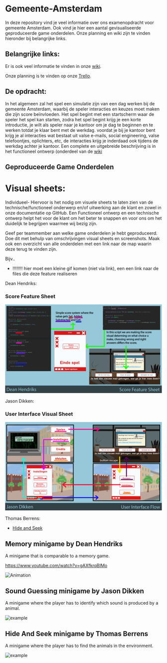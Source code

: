 # Gemeente-Amsterdam

In deze repository vind je veel informatie over ons examenopdracht voor gemeente Amsterdam. Ook vind je hier een aantal gevisualiseerde geproduceerde game onderdelen. 
Onze planning en wiki zijn te vinden hieronder bij belangrijke links.

## Belangrijke links:
Er is ook veel informatie te vinden in onze [wiki](https://github.com/thomasberrens/Gemeente-Amsterdam/wiki).

Onze planning is te vinden op onze [Trello](https://trello.com/b/I5btxegt/gemeente-amsterdam).

## De opdracht:
In het algemeen zal het spel een simulatie zijn van een dag werken bij de gemeente Amsterdam, waarbij de speler interacties en keuzes moet maken die zijn score beïnvloeden. Het spel begint met een startscherm waar de speler het spel kan starten, zodra het spel begint krijg je een korte introductie, je wilt als speler naar je kantoor om je dag te beginnen en te werken totdat je klaar bent met de werkdag. voordat je bij je kantoor bent krijg je al interacties wat bestaat uit valse e-mails, social engineering, valse telefoontjes, oplichters, etc, de interacties krijg je inderdaad ook tijdens de werkdag achter je kantoor.
Een complete en uitgebreide beschrijving is in het functioneel ontwerp (onderdeel van de [wiki](https://github.com/thomasberrens/Gemeente-Amsterdam/wiki/Functioneel-Ontwerp)

## Geproduceerde Game Onderdelen

# Visual sheets:
Individueel- Hiervoor is het nodig om visuele sheets te laten zien van de technische/functioneel onderwerp en/of uitwerking aan de klant en zowel in onze documentatie op GitHub. 
Een Functioneel ontwerp en een technische ontwerp helpt het voor de klant om het beter te snappen en voor ons om het duidelijk te begrijpen waarmee wij bezig zijn.

Geef per teammember aan welke game onderdelen je hebt geproduceerd. Doe dit met behulp van omschrijvingen visual sheets en screenshots.
Maak ook een overzicht van alle onderdelen met een link naar de map waarin deze terug te vinden zijn.

Bijv..

  * !!!!!!!! hier moet een kleine gif komen (niet via link), een een link naar de files die deze feature realiseren

Dean Hendriks:

  ### Score Feature Sheet
  ![Score Feature Sheet](https://github.com/thomasberrens/Gemeente-Amsterdam/blob/master/Wiki/VS_Score_Feature_Sheet.png?raw=true)

Jason Dikken:
 ### User Interface Visual Sheet
  ![User Interface Visual Sheet](https://github.com/thomasberrens/Gemeente-Amsterdam/blob/master/Wiki/VS_User_Interface_Flow.png?raw=true)

Thomas Berrens:
  * [Hide and Seek](https://www.youtube.com/watch?v=gAXfkrqBIMo)


## Memory minigame by Dean Hendriks

A minigame that is comparable to a memory game.

https://www.youtube.com/watch?v=gAXfkrqBIMo

![Animation](https://www.youtube.com/watch?v=gAXfkrqBIMo)

## Sound Guessing minigame by Jason Dikken

A minigame where the player has to identify which sound is produced by a animal.

![example](https://www.youtube.com/watch?v=L1ahuUrn9r8e)


## Hide And Seek minigame by Thomas Berrens

A minigame where the player has to find the animals in the environment.

![example](https://www.youtube.com/watch?v=gAXfkrqBIMo)

